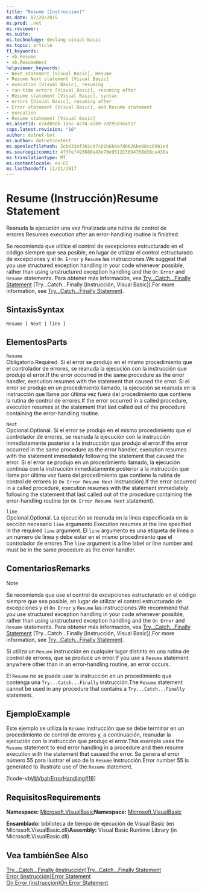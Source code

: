 ```yaml
---
title: "Resume (Instrucción)"
ms.date: 07/20/2015
ms.prod: .net
ms.reviewer: 
ms.suite: 
ms.technology: devlang-visual-basic
ms.topic: article
f1_keywords:
- vb.Resume
- vb.ResumeNext
helpviewer_keywords:
- Next statement [Visual Basic], Resume
- Resume Next statement [Visual Basic]
- execution [Visual Basic], resuming
- run-time errors [Visual Basic], resuming after
- Resume statement [Visual Basic], syntax
- errors [Visual Basic], resuming after
- Error statement [Visual Basic], and Resume statement
- execution
- Resume statement [Visual Basic]
ms.assetid: e24d058b-1a5c-4274-acb9-7d295d3ea537
caps.latest.revision: "16"
author: dotnet-bot
ms.author: dotnetcontent
ms.openlocfilehash: 3cb4334f302c07c81b6b8a7d0626be08cc69b1ed
ms.sourcegitcommit: 4f3fef493080a43e70e951223894768d36ce430a
ms.translationtype: MT
ms.contentlocale: es-ES
ms.lasthandoff: 11/21/2017
---
```

# <a name="resume-statement"></a><span data-ttu-id="8712e-102">Resume (Instrucción)</span><span class="sxs-lookup"><span data-stu-id="8712e-102">Resume Statement</span></span>
<span data-ttu-id="8712e-103">Reanuda la ejecución una vez finalizada una rutina de control de errores.</span><span class="sxs-lookup"><span data-stu-id="8712e-103">Resumes execution after an error-handling routine is finished.</span></span>  
  
 <span data-ttu-id="8712e-104">Se recomienda que utilice el control de excepciones estructurado en el código siempre que sea posible, en lugar de utilizar el control estructurado de excepciones y el `On Error` y `Resume` las instrucciones.</span><span class="sxs-lookup"><span data-stu-id="8712e-104">We suggest that you use structured exception handling in your code whenever possible, rather than using unstructured exception handling and the `On Error` and `Resume` statements.</span></span> <span data-ttu-id="8712e-105">Para obtener más información, vea [Try...Catch...Finally Statement](../../../visual-basic/language-reference/statements/try-catch-finally-statement.md) (Try...Catch...Finally [Instrucción, Visual Basic]).</span><span class="sxs-lookup"><span data-stu-id="8712e-105">For more information, see [Try...Catch...Finally Statement](../../../visual-basic/language-reference/statements/try-catch-finally-statement.md).</span></span>  
  
## <a name="syntax"></a><span data-ttu-id="8712e-106">Sintaxis</span><span class="sxs-lookup"><span data-stu-id="8712e-106">Syntax</span></span>  
  
```  
Resume [ Next | line ]  
```  
  
## <a name="parts"></a><span data-ttu-id="8712e-107">Elementos</span><span class="sxs-lookup"><span data-stu-id="8712e-107">Parts</span></span>  
 `Resume`  
 <span data-ttu-id="8712e-108">Obligatorio.</span><span class="sxs-lookup"><span data-stu-id="8712e-108">Required.</span></span> <span data-ttu-id="8712e-109">Si el error se produjo en el mismo procedimiento que el controlador de errores, se reanuda la ejecución con la instrucción que produjo el error.</span><span class="sxs-lookup"><span data-stu-id="8712e-109">If the error occurred in the same procedure as the error handler, execution resumes with the statement that caused the error.</span></span> <span data-ttu-id="8712e-110">Si el error se produjo en un procedimiento llamado, la ejecución se reanuda en la instrucción que llame por última vez fuera del procedimiento que contiene la rutina de control de errores.</span><span class="sxs-lookup"><span data-stu-id="8712e-110">If the error occurred in a called procedure, execution resumes at the statement that last called out of the procedure containing the error-handling routine.</span></span>  
  
 `Next`  
 <span data-ttu-id="8712e-111">Opcional.</span><span class="sxs-lookup"><span data-stu-id="8712e-111">Optional.</span></span> <span data-ttu-id="8712e-112">Si el error se produjo en el mismo procedimiento que el controlador de errores, se reanuda la ejecución con la instrucción inmediatamente posterior a la instrucción que produjo el error.</span><span class="sxs-lookup"><span data-stu-id="8712e-112">If the error occurred in the same procedure as the error handler, execution resumes with the statement immediately following the statement that caused the error.</span></span> <span data-ttu-id="8712e-113">Si el error se produjo en un procedimiento llamado, la ejecución continúa con la instrucción inmediatamente posterior a la instrucción que llame por última vez fuera del procedimiento que contiene la rutina de control de errores (o `On Error Resume Next` instrucción).</span><span class="sxs-lookup"><span data-stu-id="8712e-113">If the error occurred in a called procedure, execution resumes with the statement immediately following the statement that last called out of the procedure containing the error-handling routine (or `On Error Resume Next` statement).</span></span>  
  
 `line`  
 <span data-ttu-id="8712e-114">Opcional.</span><span class="sxs-lookup"><span data-stu-id="8712e-114">Optional.</span></span> <span data-ttu-id="8712e-115">La ejecución se reanuda en la línea especificada en la sección necesario `line` argumento.</span><span class="sxs-lookup"><span data-stu-id="8712e-115">Execution resumes at the line specified in the required `line` argument.</span></span> <span data-ttu-id="8712e-116">El `line` argumento es una etiqueta de línea o un número de línea y debe estar en el mismo procedimiento que el controlador de errores.</span><span class="sxs-lookup"><span data-stu-id="8712e-116">The `line` argument is a line label or line number and must be in the same procedure as the error handler.</span></span>  
  
## <a name="remarks"></a><span data-ttu-id="8712e-117">Comentarios</span><span class="sxs-lookup"><span data-stu-id="8712e-117">Remarks</span></span>  
  
> [!NOTE]
>  <span data-ttu-id="8712e-118">Se recomienda que use el control de excepciones estructurado en el código siempre que sea posible, en lugar de utilizar el control estructurado de excepciones y el `On Error` y `Resume` las instrucciones.</span><span class="sxs-lookup"><span data-stu-id="8712e-118">We recommend that you use structured exception handling in your code whenever possible, rather than using unstructured exception handling and the `On Error` and `Resume` statements.</span></span> <span data-ttu-id="8712e-119">Para obtener más información, vea [Try...Catch...Finally Statement](../../../visual-basic/language-reference/statements/try-catch-finally-statement.md) (Try...Catch...Finally [Instrucción, Visual Basic]).</span><span class="sxs-lookup"><span data-stu-id="8712e-119">For more information, see [Try...Catch...Finally Statement](../../../visual-basic/language-reference/statements/try-catch-finally-statement.md).</span></span>  
  
 <span data-ttu-id="8712e-120">Si utiliza un `Resume` instrucción en cualquier lugar distinto en una rutina de control de errores, que se produce un error.</span><span class="sxs-lookup"><span data-stu-id="8712e-120">If you use a `Resume` statement anywhere other than in an error-handling routine, an error occurs.</span></span>  
  
 <span data-ttu-id="8712e-121">El `Resume` no se puede usar la instrucción en un procedimiento que contenga una `Try...Catch...Finally` instrucción.</span><span class="sxs-lookup"><span data-stu-id="8712e-121">The `Resume` statement cannot be used in any procedure that contains a `Try...Catch...Finally` statement.</span></span>  
  
## <a name="example"></a><span data-ttu-id="8712e-122">Ejemplo</span><span class="sxs-lookup"><span data-stu-id="8712e-122">Example</span></span>  
 <span data-ttu-id="8712e-123">Este ejemplo se utiliza la `Resume` instrucción que se debe terminar en un procedimiento de control de errores y, a continuación, reanudar la ejecución con la instrucción que produjo el error.</span><span class="sxs-lookup"><span data-stu-id="8712e-123">This example uses the `Resume` statement to end error handling in a procedure and then resume execution with the statement that caused the error.</span></span> <span data-ttu-id="8712e-124">Se genera el error número 55 para ilustrar el uso de la `Resume` instrucción.</span><span class="sxs-lookup"><span data-stu-id="8712e-124">Error number 55 is generated to illustrate use of the `Resume` statement.</span></span>  
  
 [!code-vb[VbVbalrErrorHandling#16](../../../visual-basic/language-reference/statements/codesnippet/VisualBasic/resume-statement_1.vb)]  
  
## <a name="requirements"></a><span data-ttu-id="8712e-125">Requisitos</span><span class="sxs-lookup"><span data-stu-id="8712e-125">Requirements</span></span>  
 <span data-ttu-id="8712e-126">**Namespace:** [Microsoft.VisualBasic](../../../visual-basic/language-reference/runtime-library-members.md)</span><span class="sxs-lookup"><span data-stu-id="8712e-126">**Namespace:** [Microsoft.VisualBasic](../../../visual-basic/language-reference/runtime-library-members.md)</span></span>  
  
 <span data-ttu-id="8712e-127">**Ensamblado:** biblioteca de tiempo de ejecución de Visual Basic (en Microsoft.VisualBasic.dll)</span><span class="sxs-lookup"><span data-stu-id="8712e-127">**Assembly:** Visual Basic Runtime Library (in Microsoft.VisualBasic.dll)</span></span>  
  
## <a name="see-also"></a><span data-ttu-id="8712e-128">Vea también</span><span class="sxs-lookup"><span data-stu-id="8712e-128">See Also</span></span>  
 [<span data-ttu-id="8712e-129">Try...Catch...Finally (instrucción)</span><span class="sxs-lookup"><span data-stu-id="8712e-129">Try...Catch...Finally Statement</span></span>](../../../visual-basic/language-reference/statements/try-catch-finally-statement.md)  
 [<span data-ttu-id="8712e-130">Error (instrucción)</span><span class="sxs-lookup"><span data-stu-id="8712e-130">Error Statement</span></span>](../../../visual-basic/language-reference/statements/error-statement.md)  
 [<span data-ttu-id="8712e-131">On Error (instrucción)</span><span class="sxs-lookup"><span data-stu-id="8712e-131">On Error Statement</span></span>](../../../visual-basic/language-reference/statements/on-error-statement.md)
